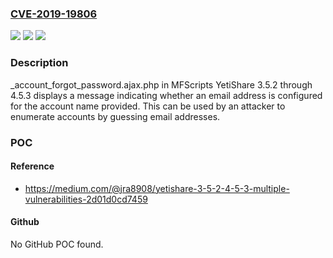 ### [CVE-2019-19806](https://cve.mitre.org/cgi-bin/cvename.cgi?name=CVE-2019-19806)
![](https://img.shields.io/static/v1?label=Product&message=n%2Fa&color=blue)
![](https://img.shields.io/static/v1?label=Version&message=n%2Fa&color=blue)
![](https://img.shields.io/static/v1?label=Vulnerability&message=n%2Fa&color=brighgreen)

### Description

_account_forgot_password.ajax.php in MFScripts YetiShare 3.5.2 through 4.5.3 displays a message indicating whether an email address is configured for the account name provided. This can be used by an attacker to enumerate accounts by guessing email addresses.

### POC

#### Reference
- https://medium.com/@jra8908/yetishare-3-5-2-4-5-3-multiple-vulnerabilities-2d01d0cd7459

#### Github
No GitHub POC found.

